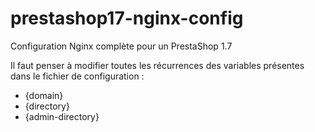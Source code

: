 # prestashop17-nginx-config
Configuration Nginx complète pour un PrestaShop 1.7

Il faut penser à modifier toutes les récurrences des variables présentes dans le fichier de configuration :
  - {domain}
  - {directory}
  - {admin-directory}
